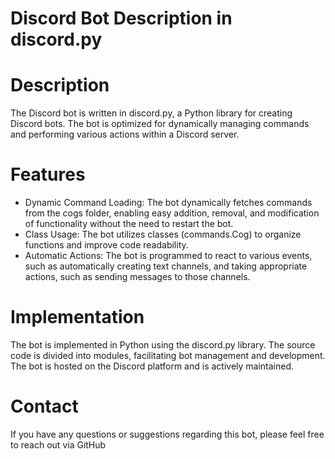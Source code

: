 # Discord Bot Description in discord.py

# Description
The Discord bot is written in discord.py, a Python library for creating Discord bots. The bot is optimized for dynamically managing commands and performing various actions within a Discord server.

# Features
- Dynamic Command Loading: The bot dynamically fetches commands from the cogs folder, enabling easy addition, removal, and modification of functionality without the need to restart the bot.
- Class Usage: The bot utilizes classes (commands.Cog) to organize functions and improve code readability.
- Automatic Actions: The bot is programmed to react to various events, such as automatically creating text channels, and taking appropriate actions, such as sending messages to those channels.

# Implementation
The bot is implemented in Python using the discord.py library. The source code is divided into modules, facilitating bot management and development. The bot is hosted on the Discord platform and is actively maintained.

# Contact
If you have any questions or suggestions regarding this bot, please feel free to reach out via GitHub